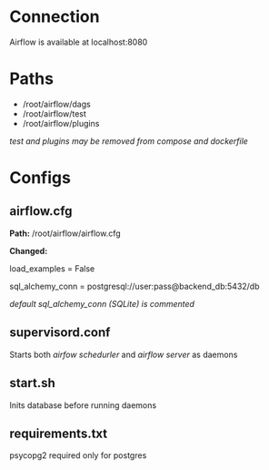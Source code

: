 # Connection #

Airflow is available at localhost:8080

# Paths #

* /root/airflow/dags
* /root/airflow/test
* /root/airflow/plugins

_test and plugins may be removed from compose and dockerfile_

# Configs #

## airflow.cfg ##

__Path:__ /root/airflow/airflow.cfg

__Changed:__

load_examples = False

sql_alchemy_conn = postgresql://user:pass@backend_db:5432/db

_default sql_alchemy_conn (SQLite) is commented_

## supervisord.conf ##

Starts both _airfow schedurler_ and _airflow server_ as daemons

## start&#46;sh ##

Inits database before running daemons

## requirements.txt ##

psycopg2 required only for postgres